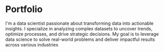 # Portfolio
I'm a data scientist passionate about transforming data into actionable insights. I specialize in analyzing complex datasets to uncover trends, optimize processes, and drive strategic decisions. My goal is to leverage data science to solve real-world problems and deliver impactful results across various industries
